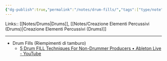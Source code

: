 ```yaml
---
{"dg-publish":true,"permalink":"/notes/drum-fills/","tags":["type/note"]}
---
```


Links:: [[Notes/Drums\|Drums]], [[Notes/Creazione Elementi Percussivi (Drums)\|Creazione Elementi Percussivi (Drums)]]

---


- Drum Fills (Riempimenti di tamburo)
	- [5 Drum FILL Techniques For Non-Drummer Producers • Ableton Live - YouTube](https://youtu.be/1sLM8dyB1t4)




